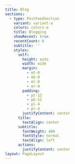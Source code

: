 ```yaml
---
title: Blog
sections:
  - type: PostFeedSection
    variant: variant-a
    colors: colors-a
    title: Blogging
    showRecent: true
    recentCount: 6
    subtitle: ''
    styles:
      self:
        height: auto
        width: wide
        margin:
          - mt-0
          - mb-0
          - ml-0
          - mr-0
        padding:
          - pt-12
          - pb-12
          - pl-4
          - pr-4
        justifyContent: center
      title:
        textAlign: center
      subtitle:
        fontWeight: 400
        fontStyle: normal
        textAlign: left
      actions:
        justifyContent: center
layout: PageLayout
---
```

